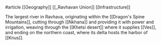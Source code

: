 #article 
[[Geography]]
[[_Ravhavan Union]]
[[Infrastructure]]

The largest river in Ravhava, originating within the [[Dragon's Spine Mountains]], cutting through [[Nkhana]] and providing it with power and irrigation, weaving through the [[Khetsi desert]] where it supplies [[Ves]], and ending on the northern coast, where its delta hosts the harbor of [[Knus]].